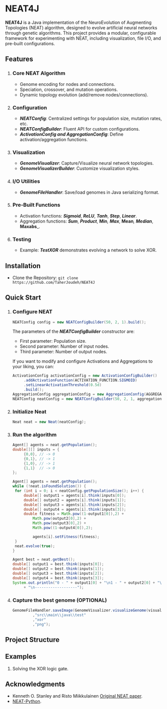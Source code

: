 # NEAT4J
**NEAT4J** is a Java implementation of the NeuroEvolution of Augmenting Topologies (NEAT) algorithm, designed to evolve artificial neural networks through genetic algorithms. This project provides a modular, configurable framework for experimenting with NEAT, including visualization, file I/O, and pre-built configurations.

## Features
1. ### Core NEAT Algorithm
   - Genome encoding for nodes and connections.
   - Speciation, crossover, and mutation operations.
   - Dynamic topology evolution (add/remove nodes/connections).
2. ### Configuration
   - ***NEATConfig***: Centralized settings for population size, mutation rates, etc.
   - ***NEATConfigBuilder***: Fluent API for custom configurations.
   - ***ActivationConfig and AggregationConfig***: Define activation/aggregation functions.
3. ### Visualization
   - ***GenomeVisualizer***: Capture/Visualize neural network topologies.
   - ***GenomeVisualizerBuilder***: Customize visualization styles.
4. ### I/O Utilities
   - ***GenomeFileHandler***: Save/load genomes in Java serializing format.
5. ### Pre-Built Functions
   - Activation functions: _**Sigmoid**_, _**ReLU**_, _**Tanh**_, _**Step**_, _**Linear**_.
   - Aggregation functions: _**Sum**_, _**Product**_, **Min**_, **Max**_, **Mean**_, **Median**_, **Maxabs**_.
6. ### Testing
   - Example: ***TestXOR*** demonstrates evolving a network to solve XOR.
## Installation
- Clone the Repository:
   `git clone https://github.com/TaherJoudeh/NEAT4J`
## Quick Start
1. ### Configure NEAT
   	```java
	NEATConfig config = new NEATConfigBuilder(50, 2, 1).build();
	```
   The parameters of the ***NEATConfigBuilder*** constructor are:
      - First parameter: Population size.
      - Second parameter: Number of input nodes.
      - Third parameter: Number of output nodes.

   If you want to modify and configure Activations and Aggregations to your liking, you can:
   ```java
   ActivationConfig activationConfig = new ActivationConfigBuilder()
		.addActivationFunction(ACTIVATION_FUNCTION.SIGMOID)
		.setLinearActivationThreshold(0.5d)
		.build();
   AggregationConfig aggregationConfig = new AggregationConfig(AGGREGATION_FUNCTION.SUM);
   NEATConfig neatConfig = new NEATConfigBuilder(50, 2, 1, aggregationConfig, activationConfig).build();
   ```
2. ### Initialize Neat
   ```java
   Neat neat = new Neat(neatConfig);
   ```
3. ### Run the algorithm
   ```java
   Agent[] agents = neat.getPopulation();
   double[][] inputs = {
		{0,0}, // -> 0
		{0,1}, // -> 1
		{1,0}, // -> 1
		{1,1}  // -> 0
   };
   
   Agent[] agents = neat.getPopulation();
   while (!neat.isFoundSolution()) {
   	for (int i = 0; i < neatConfig.getPopulationSize(); i++) {
		double[] output1 = agents[i].think(inputs[0]);
		double[] output2 = agents[i].think(inputs[1]);
		double[] output3 = agents[i].think(inputs[2]);
		double[] output4 = agents[i].think(inputs[3]);
		double fitness = Math.pow((1-output1[0]),2) +
			Math.pow(output2[0],2) +
			Math.pow(output3[0],2) +
			Math.pow((1-output4[0]),2);
   
			agents[i].setFitness(fitness);
	}
	neat.evolve(true);
   }
   
   Agent best = neat.getBest();
   double[] output1 = best.think(inputs[0]);
   double[] output2 = best.think(inputs[1]);
   double[] output3 = best.think(inputs[2]);
   double[] output4 = best.think(inputs[3]);
   System.out.println("0 - " + output1[0] + "\n1 - " + output2[0] + "\n1 - " + output3[0] + "\n0 - " + output4[0]
		+ "\n-------------------");
   ```
4. ### Capture the best genome (OPTIONAL)
   ```java
   GenomeFileHandler.saveImage(GenomeVisualizer.visualizeGenome(visualizer, "#000000", true, true, best.getGenome(), neatConfig.getWeightMaxValue(), 500, 500)
			,"src\\main\\java\\test"
			,"xor"
			,"png");
   ```
## Project Structure
## Examples
1. Solving the XOR logic gate.
## Acknowledgments
   - Kenneth O. Stanley and Risto Miikkulainen [Original NEAT paper](https://nn.cs.utexas.edu/downloads/papers/stanley.cec02.pdf).
   - [NEAT-Python](https://neat-python.readthedocs.io/en/latest/index.html).
